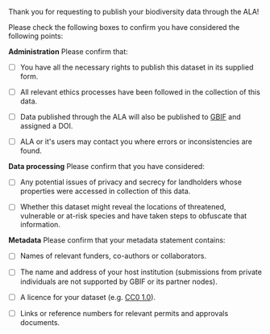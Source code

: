 Thank you for requesting to publish your biodiversity data through the ALA! 

Please check the following boxes to confirm you have considered the following points:

**Administration**
Please confirm that:

- [ ] You have all the necessary rights to publish this dataset in its supplied form.
- [ ] All relevant ethics processes have been followed in the collection of this data.
- [ ] Data published through the ALA will also be published to [GBIF](https://www.gbif.org) and assigned a DOI.
- [ ] ALA or it's users may contact you where errors or inconsistencies are found.


**Data processing**
Please confirm that you have considered:

- [ ] Any potential issues of privacy and secrecy for landholders whose properties were accessed in collection of this data.
- [ ] Whether this dataset might reveal the locations of threatened, vulnerable or at-risk species and have taken steps to obfuscate that information.


**Metadata**
Please confirm that your metadata statement contains:

- [ ] Names of relevant funders, co-authors or collaborators.
- [ ] The name and address of your host institution (submissions from private individuals are not supported by GBIF or its partner nodes).
- [ ] A licence for your dataset (e.g. [CC0 1.0](https://creativecommons.org/publicdomain/zero/1.0/)).
- [ ] Links or reference numbers for relevant permits and approvals documents.

